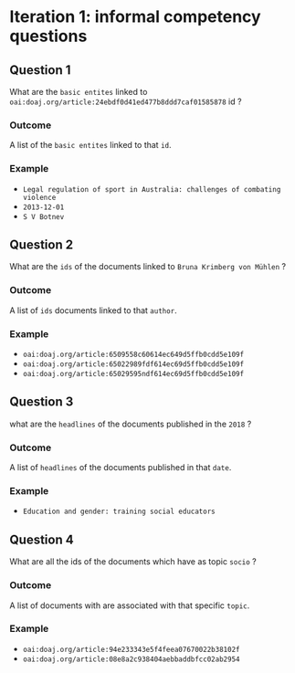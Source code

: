 # Iteration 1: informal competency questions

## Question 1 	

What are the `basic entites` linked to `oai:doaj.org/article:24ebdf0d41ed477b8ddd7caf01585878` id ?

### Outcome 
A list of the `basic entites` linked to that `id`.

### Example 	
* `Legal regulation of sport in Australia: challenges of combating violence`
* `2013-12-01`
* `S V Botnev`


## Question 2

What are the `ids` of the documents linked to `Bruna Krimberg von Mühlen` ?

### Outcome
A list of `ids` documents linked to that `author`.

### Example
* `oai:doaj.org/article:6509558c60614ec649d5ffb0cdd5e109f`
* `oai:doaj.org/article:65022989fdf614ec69d5ffb0cdd5e109f`
* `oai:doaj.org/article:65029595ndf614ec69d5ffb0cdd5e109f`


## Question 3

what are the `headlines` of the documents published in the `2018` ?

### Outcome
A list of `headlines` of the documents published in that `date`.

### Example
* `Education and gender: training social educators`


## Question 4

What are all the ids of the documents which have as topic `socio` ?

### Outcome
A list of documents with are associated with that specific `topic`.

### Example
* `oai:doaj.org/article:94e233343e5f4feea07670022b38102f`
* `oai:doaj.org/article:08e8a2c938404aebbaddbfcc02ab2954`